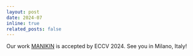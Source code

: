 ```yaml
---
layout: post
date: 2024-07
inline: true
related_posts: false
---
```


Our work [MANIKIN](https://siplab.org/projects/MANIKIN) is accepted by ECCV 2024. See you in Milano, Italy!
